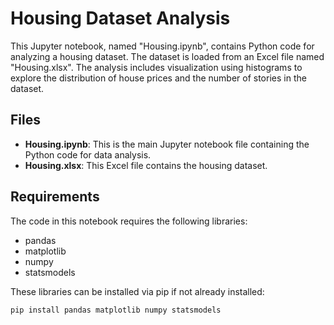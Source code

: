 # Housing Dataset Analysis

This Jupyter notebook, named "Housing.ipynb", contains Python code for analyzing a housing dataset. The dataset is loaded from an Excel file named "Housing.xlsx". The analysis includes visualization using histograms to explore the distribution of house prices and the number of stories in the dataset.

## Files

- **Housing.ipynb**: This is the main Jupyter notebook file containing the Python code for data analysis.
- **Housing.xlsx**: This Excel file contains the housing dataset.

## Requirements

The code in this notebook requires the following libraries:

- pandas
- matplotlib
- numpy
- statsmodels

These libraries can be installed via pip if not already installed:

```bash
pip install pandas matplotlib numpy statsmodels
